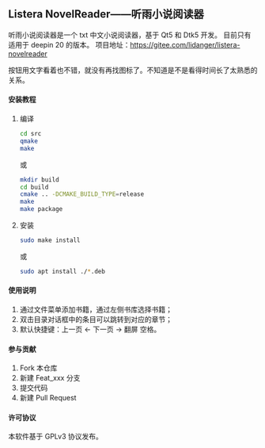 ## Listera NovelReader——听雨小说阅读器

听雨小说阅读器是一个 txt 中文小说阅读器，基于 Qt5 和 Dtk5 开发。
目前只有适用于 deepin 20 的版本。
项目地址：https://gitee.com/lidanger/listera-novelreader

按钮用文字看着也不错，就没有再找图标了。不知道是不是看得时间长了太熟悉的关系。

#### 安装教程

1. 编译

   ```bash
   cd src
   qmake
   make
   ```
   
   或

   ```bash
   mkdir build
   cd build
   cmake .. -DCMAKE_BUILD_TYPE=release
   make
   make package
   ```
   
2. 安装

   ```bash
   sudo make install
   ```

   或

   ```bash
   sudo apt install ./*.deb
   ```


#### 使用说明

1.  通过文件菜单添加书籍，通过左侧书库选择书籍；
2.  双击目录对话框中的条目可以跳转到对应的章节；
3.  默认快捷键：上一页 ←   下一页 →    翻屏 空格。

#### 参与贡献

1.  Fork 本仓库
2.  新建 Feat_xxx 分支
3.  提交代码
4.  新建 Pull Request


#### 许可协议

本软件基于 GPLv3 协议发布。
